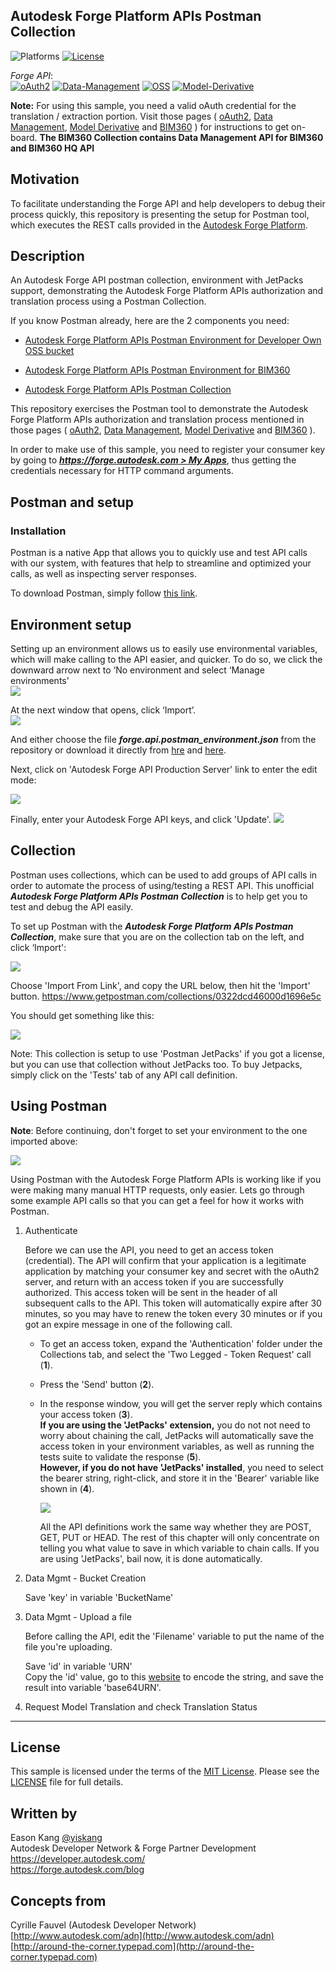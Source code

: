 ## Autodesk Forge Platform APIs Postman Collection
![Platforms](https://img.shields.io/badge/platform-windows%20%7C%20osx%20%7C%20linux-lightgray.svg)
[![License](http://img.shields.io/:license-mit-blue.svg)](http://opensource.org/licenses/MIT)

*Forge API*:<br />
[![oAuth2](https://img.shields.io/badge/oAuth2-v1-green.svg)](http://developer-autodesk.github.io/)
[![Data-Management](https://img.shields.io/badge/Data%20Management-v2-green.svg)](http://developer-autodesk.github.io/)
[![OSS](https://img.shields.io/badge/OSS-v2-green.svg)](http://developer-autodesk.github.io/)
[![Model-Derivative](https://img.shields.io/badge/Model%20Derivative-v2-green.svg)](http://developer-autodesk.github.io/)

**Note:** For using this sample, you need a valid oAuth credential for the translation / extraction portion. Visit those pages ( [oAuth2](https://developer.autodesk.com/en/docs/oauth/v2/tutorials/), [Data Management](https://developer.autodesk.com/en/docs/data/v2/tutorials/), [Model Derivative](https://developer.autodesk.com/en/docs/model-derivative/v2/tutorials/) and [BIM360](https://forge.autodesk.com/en/docs/bim360/v1/overview/introduction/) ) for instructions to get on-board. **The BIM360 Collection contains Data Management API for BIM360 and BIM360 HQ API**


## Motivation

To facilitate understanding the Forge API and help developers to debug their process quickly, this repository is presenting the setup for Postman tool, which executes the REST calls provided in the [Autodesk Forge Platform](https://developer.autodesk.com).

## Description

An Autodesk Forge API postman collection, environment with JetPacks support, demonstrating the Autodesk Forge Platform APIs authorization and translation process using a Postman Collection.

If you know Postman already, here are the 2 components you need:

* [Autodesk Forge Platform APIs Postman Environment for Developer Own OSS bucket](autodesk.forge.developer.app.postman_environment.json)

* [Autodesk Forge Platform APIs Postman Environment for BIM360](autodesk.forge.bim360.intge.postman_environment.json)

* [Autodesk Forge Platform APIs Postman Collection](https://www.getpostman.com/collections/0322dcd46000d1696e5c)

This repository exercises the Postman tool to demonstrate the Autodesk Forge Platform APIs
authorization and translation process mentioned in those pages ( [oAuth2](https://developer.autodesk.com/en/docs/oauth/v2/tutorials/), [Data Management](https://developer.autodesk.com/en/docs/data/v2/tutorials/), [Model Derivative](https://developer.autodesk.com/en/docs/model-derivative/v2/tutorials/) and [BIM360](https://forge.autodesk.com/en/docs/bim360/v1/tutorials/) ).

In order to make use of this sample, you need to register your consumer key by going to ***[https://forge.autodesk.com > My Apps](https://forge.autodesk.com/myapps)***, thus getting the credentials necessary for HTTP command arguments.



## Postman and setup

### Installation

Postman is a native App that allows you to quickly use and test API calls with our system, with features that help to streamline and optimized your calls, as well as inspecting server responses.

To download Postman, simply follow [this link](https://www.getpostman.com/apps).

## Environment setup

Setting up an environment allows us to easily use environmental variables, which will make calling to the API easier, and quicker.
To do so, we click the downward arrow next to ‘No environment and select ‘Manage environments'<br />
![](images/manage-env.png)

At the next window that opens, click ‘Import’.<br />
![](images/import-env.png)

And either choose the file ***forge.api.postman_environment.json*** from the repository or download it directly from [hre](autodesk.forge.developer.app.postman_environment.json) and [here](autodesk.forge.bim360.intge.postman_environment.json).

Next, click on 'Autodesk Forge API Production Server' link to enter the edit mode:

![](images/edit-env.png)

Finally, enter your Autodesk Forge API keys, and click 'Update'.
![](images/edit-key-env.png)


## Collection 

Postman uses collections, which can be used to add groups of API calls in order to automate the process of using/testing a REST API.
This unofficial ***Autodesk Forge Platform APIs Postman Collection*** is to help get you to test and debug the API easily.

To set up Postman with the ***Autodesk Forge Platform APIs Postman Collection***, make sure that you are on the collection tab on the left, and click ‘Import':

![](images/import-collection.png)

Choose 'Import From Link', and copy the URL below, then hit the 'Import' button.
https://www.getpostman.com/collections/0322dcd46000d1696e5c

You should get something like this:

![](images/collection.png)

Note: This collection is setup to use 'Postman JetPacks' if you got a license, but you can use that collection without JetPacks too. To
buy Jetpacks, simply click on the 'Tests' tab of any API call definition.


## Using Postman

**Note**: Before continuing, don't forget to set your environment to the one imported above:

![](images/env-set.png) 

Using Postman with the Autodesk Forge Platform APIs is working like if you were making many manual HTTP requests, only easier. 
Lets go through some example API calls so that you can get a feel for how it works with Postman.

  1. Authenticate

      Before we can use the API, you need to get an access token (credential). The API will confirm that your application is a legitimate 
	  application by matching your consumer key and secret with the oAuth2 server, and return with an access token if you are successfully
	  authorized. 
	  This access token will be sent in the header of all subsequent calls to the API. This token will automatically expire after 30 minutes, 
	  so you may have to renew the token every 30 minutes or if you got an expire message in one of the following call.
      
	  * To get an access token, expand the 'Authentication' folder under the Collections tab, and select the 'Two Legged - Token Request' call (<b>1</b>).
	  * Press the 'Send' button (<b>2</b>).
	  * In the response window, you will get the server reply which contains your access token (<b>3</b>). <br/>
	    <b>If you are using the 'JetPacks' extension,</b> you do not not need to worry about chaining the call, JetPacks will automatically save 
		the access token in your environment variables, as well as running the tests suite to validate the response (<b>5</b>). <br />
		<b>However, if you do not have 'JetPacks' installed</b>, you need to select the bearer string, right-click, and store it in the 'Bearer' variable 
		like shown in (<b>4</b>).
		
		![](images/get-started.png)
		
		All the API definitions work the same way whether they are POST, GET, PUT or HEAD. The rest of this chapter will only concentrate on 
		telling you what value to save in which variable to chain calls. If you are using 'JetPacks', bail now, it is done automatically.
	  
  2. Data Mgmt - Bucket Creation

      Save  'key' in variable 'BucketName'
	  
  3. Data Mgmt - Upload a file
  
      Before calling the API, edit the 'Filename' variable to put the name of the file you're uploading.

      Save  'id' in variable 'URN'<br />
			Copy the 'id' value, go to this [website](https://www.base64encode.org/) to encode the string, and save the result into variable 'base64URN'.

  4. Request Model Translation and check Translation Status







--------

## License

This sample is licensed under the terms of the [MIT License](http://opensource.org/licenses/MIT). Please see the [LICENSE](LICENSE) file for full details.


## Written by

Eason Kang [@yiskang](https://twitter.com/yiskang) <br />
Autodesk Developer Network & Forge Partner Development <br />
https://developer.autodesk.com/ <br />
https://forge.autodesk.com/blog <br />


## Concepts from
Cyrille Fauvel (Autodesk Developer Network)<br />
[http://www.autodesk.com/adn](http://www.autodesk.com/adn)<br />
[http://around-the-corner.typepad.com](http://around-the-corner.typepad.com)<br />